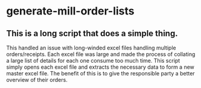 # generate-mill-order-lists

## This is a long script that does a simple thing.
This handled an issue with long-winded excel files handling multiple orders/receipts. Each excel file was large and made the process of collating a large list of details for each one consume too much time. This script simply opens each excel file and extracts the necessary data to form a new master excel file. The benefit of this is to give the responsible party a better overview of their orders.
